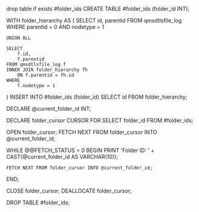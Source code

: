 drop table if exists #folder_ids
CREATE TABLE #folder_ids (folder_id INT);

WITH folder_hierarchy AS (
    SELECT 
        id, 
        parentid
    FROM qmsdtlsfile_log 
    WHERE 
        parentid = 0 
        AND nodetype = 1
    
    UNION ALL
    
    SELECT 
        f.id, 
        f.parentid
    FROM qmsdtlsfile_log f
    INNER JOIN folder_hierarchy fh 
        ON f.parentid = fh.id 
    WHERE 
        f.nodetype = 1
)
INSERT INTO #folder_ids (folder_id)
SELECT id FROM folder_hierarchy;

DECLARE @current_folder_id INT;

DECLARE folder_cursor CURSOR FOR 
SELECT folder_id FROM #folder_ids;

OPEN folder_cursor;
FETCH NEXT FROM folder_cursor INTO @current_folder_id;

WHILE @@FETCH_STATUS = 0
BEGIN
    PRINT 'Folder ID: ' + CAST(@current_folder_id AS VARCHAR(10));

    FETCH NEXT FROM folder_cursor INTO @current_folder_id;
END;

CLOSE folder_cursor;
DEALLOCATE folder_cursor;

DROP TABLE #folder_ids;
